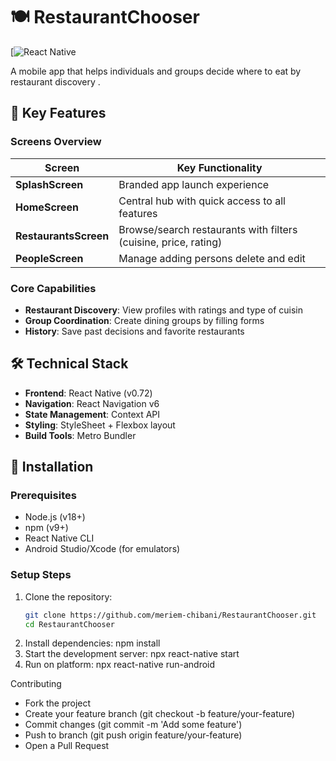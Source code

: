 # 🍽️ RestaurantChooser

[![React Native](https://github.com/meriem-chibani/RestaurantChooser/new/master?filename=README.md)


A mobile app that helps individuals and groups decide where to eat by  restaurant discovery .

## 📱 Key Features

### Screens Overview
| Screen | Key Functionality |
|--------|------------------|
| **SplashScreen** | Branded app launch experience |
| **HomeScreen** | Central hub with quick access to all features |
| **RestaurantsScreen** | Browse/search restaurants with filters (cuisine, price, rating) |
| **PeopleScreen** | Manage adding persons delete and edit |


### Core Capabilities
- **Restaurant Discovery**: View  profiles with ratings and type of cuisin
- **Group Coordination**: Create dining groups by filling forms
- **History**: Save past decisions and favorite restaurants

## 🛠️ Technical Stack
- **Frontend**: React Native (v0.72)
- **Navigation**: React Navigation v6
- **State Management**: Context API
- **Styling**: StyleSheet + Flexbox layout
- **Build Tools**: Metro Bundler

## 🚀 Installation

### Prerequisites
- Node.js (v18+)
- npm (v9+)
- React Native CLI
- Android Studio/Xcode (for emulators)

### Setup Steps
1. Clone the repository:
   ```bash
   git clone https://github.com/meriem-chibani/RestaurantChooser.git
   cd RestaurantChooser


2. Install dependencies: npm install
3. Start the development server: npx react-native start
4. Run on platform: npx react-native run-android






 Contributing

- Fork the project
- Create your feature branch (git checkout -b feature/your-feature)
- Commit changes (git commit -m 'Add some feature')
- Push to branch (git push origin feature/your-feature)
- Open a Pull Request


